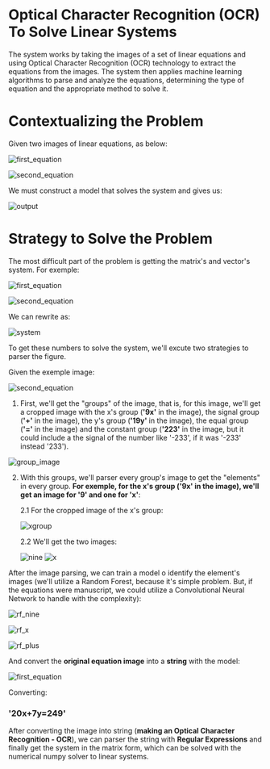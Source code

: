 # Optical Character Recognition (OCR) To Solve Linear Systems
The system works by taking the images of a set of linear equations and using Optical Character Recognition (OCR) technology to extract the equations from the images. The system then applies machine learning algorithms to parse and analyze the equations, determining the type of equation and the appropriate method to solve it.

# Contextualizing the Problem


Given two images of linear equations, as below:


![first_equation](https://user-images.githubusercontent.com/60625769/228858278-75710929-2cde-41f6-ac97-ce3b653445ec.png)

![second_equation](https://user-images.githubusercontent.com/60625769/228858312-d1bdbd65-b03c-4fc3-8bc3-7824459080a0.png)


We must construct a model that solves the system and gives us:

![output](https://user-images.githubusercontent.com/60625769/228867273-ba16c141-7344-469c-aead-25927e5eed38.png)


# Strategy to Solve the Problem

The most difficult part of the problem is getting the matrix's and vector's system. For exemple:

![first_equation](https://user-images.githubusercontent.com/60625769/228858278-75710929-2cde-41f6-ac97-ce3b653445ec.png)

![second_equation](https://user-images.githubusercontent.com/60625769/228858312-d1bdbd65-b03c-4fc3-8bc3-7824459080a0.png)

We can rewrite as:


![system](https://user-images.githubusercontent.com/60625769/228858412-318d59fe-1521-4dac-bd43-ea7dc1e58eee.png)




To get these numbers to solve the system, we'll excute two strategies to parser the figure.

Given the exemple image:


![second_equation](https://user-images.githubusercontent.com/60625769/228858711-68587e1f-0456-4968-99a7-ef9935ab92d5.png)



1. First, we'll get the "groups" of the image, that is, for this image, we'll get a cropped image with the x's group (**'9x'** in the image), the signal group (**'+'** in the image), the y's group (**'19y'** in the image), the equal group (**'='** in the image) and the constant group (**'223'** in the image, but it could include a the signal of the number like '-233', if it was '-233' instead '233').


![group_image](https://user-images.githubusercontent.com/60625769/228858782-da691325-5b18-4383-a0f6-e8f6417039ae.png)


2. With this groups, we'll parser every group's image to get the "elements" in every group. **For exemple, for the x's group ('9x' in the image), we'll get an image for '9' and one for 'x'**:

    2.1 For the cropped image of the x's group:

      
      
      ![xgroup](https://user-images.githubusercontent.com/60625769/228858907-2cb54896-83ff-411c-8228-7f2d18fe00a1.png)

      
    2.2 We'll get the two images:
    

      ![nine](https://user-images.githubusercontent.com/60625769/228858978-13d9e1cf-b187-4291-a495-be659f9091b3.png)
      ![x](https://user-images.githubusercontent.com/60625769/228859073-42beec79-2fe9-4afb-9379-2eb5fd5c49db.png)
       

      
      
After the image parsing, we can train a model o identify the element's images (we'll utilize a Random Forest, because it's simple problem. But, if the equations were manuscript, we could utilize a Convolutional Neural Network to handle with the complexity):


![rf_nine](https://user-images.githubusercontent.com/60625769/228859397-dbe1095f-1502-40f4-b4c6-c0fb9369c48b.png)

![rf_x](https://user-images.githubusercontent.com/60625769/228859423-8311b9e3-aba9-4cee-b1f3-0c15991f9426.png)

![rf_plus](https://user-images.githubusercontent.com/60625769/228859461-7dcb40ee-ef91-4f34-bef2-6673b5697b54.png)

And convert the **original equation image** into a **string** with the model:

![first_equation](https://user-images.githubusercontent.com/60625769/228859680-7211c94e-e7ab-49e7-bc83-945cf1e92023.png)

Converting:

<h3>     '20x+7y=249'</h3>

After converting the image into string (**making an Optical Character Recognition - OCR**), we can parser the string with **Regular Expressions** and finally get the system in the matrix form, which can be solved with the numerical numpy solver to linear systems.
